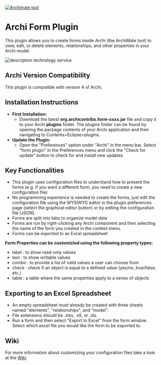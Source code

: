 [![Archimate tool](https://www.archimatetool.com/wp-content/uploads/2018/07/header.png)](http://www.archimatetool.com/)
# Archi Form Plugin
This plugin allows you to create forms inside Archi (the ArchiMate tool) to view, edit, or delete
elements, relationships, and other properties in your Archi model. 

![description technology service](screenshots/Example_Archi_Model.archimate.gif)
## Archi Version Compatibility
This plugin is compatible with version 4 of Archi.

## Installation Instructions
* **First Installation:**
  * Download the latest **org.archicontribs.form-xxxx.jar** file and copy it to your Archi **plugins** 
    folder. The plugins folder can be found by opening the package contents of your Archi application 
    and then navigating to Contents>Eclipse>plugins. 
* **Update the Plugin:**
  * Open the "Preferences" option under "Archi" in the menu bar. 
    Select "form plugin" in the Preferences menu and click the "Check for update"
    button to check for and install new updates.
  
## Key Functionalities
* This plugin uses configuration files to understand how to present the forms (e.g. if you want a different form, you need to create a new configuration file)
* No programming experience is needed to create the forms, just edit the configuration file using the 
WYSIWYG editor in the plugin preferences page (select the graphical editor button) or by editing the configuration file (JSON).
* Forms are split into tabs to organize model data
* Forms are run by right-clicking any Archi component and then selecting the name of the form you created in the context menu.
* Forms can be exported to an Excel spreadsheet

**Form Properties can be customizied using the following property types:**
* label : to show read-only values
* text : to show writable values 
* combo : to provide a list of valid values a user can choose from
* check : check if an object is equal to a defined value (yes/no, true/false, etc.)
* table : a table where the same properties apply to a series of objects

## Exporting to an Excel Spreadsheet 
* An empty spreadsheet must already be created with three sheets named "elements", "relationships", and "model". 
* File extensions should be .xlsx, .xlt, or .xls. 
* Run a form and then select "Export to Excel" from the form window. Select which excel file you would like the form to be exported to.

## Wiki
For more information about customizing your configuration files take a look at the [Wiki](https://github.com/archi-contribs/form-plugin/wiki).
 

